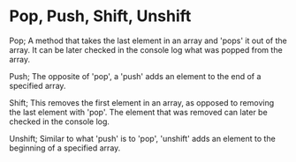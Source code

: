 <h1>Pop, Push, Shift, Unshift</h1>

<p>Pop; A method that takes the last element in an array and 'pops' it out of the array. It can be later checked in the console log what was popped from the array. </p>

<p>Push; The opposite of 'pop', a 'push' adds an element to the end of a specified array. </p>

<p>Shift; This removes the first element in an array, as opposed to removing the last element with 'pop'. The element that was removed can later be checked in the console log.</p>

<p>Unshift; Similar to what 'push' is to 'pop', 'unshift' adds an element to the beginning of a specified array.</p>
